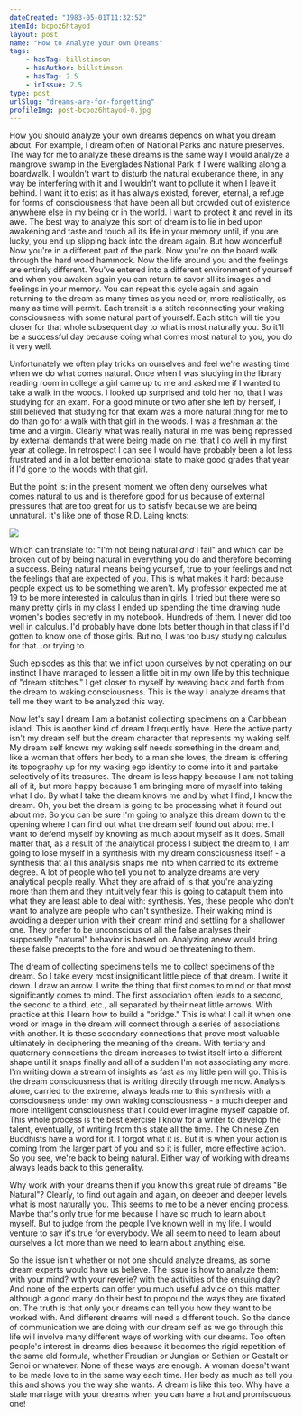 ```yaml
---
dateCreated: "1983-05-01T11:32:52"
itemId: bcpoz6htayod
layout: post
name: "How to Analyze your own Dreams"
tags:
    - hasTag: billstimson
    - hasAuthor: billstimson
    - hasTag: 2.5
    - inIssue: 2.5
type: post
urlSlug: "dreams-are-for-forgetting"
profileImg: post-bcpoz6htayod-0.jpg
---
```


How you should analyze your own dreams depends on what you dream about. For example, I dream often of National Parks and nature preserves. The way for me to analyze these dreams is the same way I would analyze a mangrove swamp in the Everglades National Park if I were walking along a boardwalk. I wouldn't want to disturb the natural exuberance there, in any way be interfering with it and I wouldn't want to pollute it when I leave it behind. I want it to exist as it has always existed, forever, eternal, a refuge for forms of consciousness that have been all but crowded out of existence anywhere else in my being or in the world. I want to protect it and revel in its awe. The best way to analyze this sort of dream is to lie in bed upon awakening and taste and touch all its life in your memory until, if you are lucky, you end up slipping back into the dream again. But how wonderful! Now you're in a different part of the park. Now you're on the board walk through the hard wood hammock. Now the life around you and the feelings are entirely different. You've entered into a different environment of yourself and when you awaken again you can return to savor all its images and feelings in your memory. You can repeat this cycle again and again returning to the dream as many times as you need or, more realistically, as many as time will permit. Each transit is a stitch reconnecting your waking consciousness with some natural part of yourself. Each stitch will tie you closer for that whole subsequent day to what is most naturally you. So it'll be a successful day because doing what comes most natural to you, you do it very well.

Unfortunately we often play tricks on ourselves and feel we're wasting time when we do what comes natural. Once when I was studying in the library reading room in college a girl came up to me and asked me if I wanted to take a walk in the woods. I looked up surprised and told her no, that I was studying for an exam. For a good minute or two after she left by herself, I still believed that studying for that exam was a more natural thing for me to do than go for a walk with that girl in the woods. I was a freshman at the time and a virgin. Clearly what was really natural in me was being repressed by external demands that were being made on me: that I do well in my first year at college. In retrospect I can see I would have probably been a lot less frustrated and in a lot better emotional state to make good grades that year if I'd gone to the woods with that girl.

But the point is: in the present moment we often deny ourselves what comes natural to us and is therefore good for us because of external pressures that are too great for us to satisfy because we are being unnatural. It's like one of those R.D. Laing knots:

![](../images/post-bcpoz6htayod-0.jpg)

Which can translate to: "I'm not being natural _and_ I fail" and which can be broken out of by being natural in everything you do and therefore becoming a success. Being natural means being yourself, true to your feelings and not the feelings that are expected of you. This is what makes it hard: because people expect us to be something we aren't. My professor expected me at 19 to be more interested in calculus than in girls. I tried but there were so many pretty girls in my class I ended up spending the time drawing nude women's bodies secretly in my notebook. Hundreds of them. I never did too well in calculus. I'd probably have done lots better though in that class if I'd gotten to know one of those girls. But no, I was too busy studying calculus for that...or trying to.

Such episodes as this that we inflict upon ourselves by not operating on our instinct I have managed to lessen a little bit in my own life by this technique of "dream stitches." I get closer to myself by weaving back and forth from the dream to waking consciousness. This is the way I analyze dreams that tell me they want to be analyzed this way.

Now let's say I dream I am a botanist collecting specimens on a Caribbean island. This is another kind of dream I frequently have. Here the active party isn't my dream self but the dream character that represents my waking self. My dream self knows my waking self needs something in the dream and, like a woman that offers her body to a man she loves, the dream is offering its topography up for my waking ego identity to come into it and partake selectively of its treasures. The dream is less happy because I am not taking all of it, but more happy because 1 am bringing more of myself into taking what I do. By what I take the dream knows me and by what I find, I know the dream. Oh, you bet the dream is going to be processing what it found out about me. So you can be sure I'm going to analyze this dream down to the opening where I can find out what the dream self found out about me. I want to defend myself by knowing as much about myself as it does. Small matter that, as a result of the analytical process I subject the dream to, I am going to lose myself in a synthesis with my dream consciousness itself - a synthesis that all this analysis snaps me into when carried to its extreme degree. A lot of people who tell you not to analyze dreams are very analytical people really. What they are afraid of is that you're analyzing more than them and they intuitively fear this is going to catapult them into what they are least able to deal with: synthesis. Yes, these people who don't want to analyze are people who can't synthesize. Their waking mind is avoiding a deeper union with their dream mind and settling for a shallower one. They prefer to be unconscious of all the false analyses their supposedly "natural" behavior is based on. Analyzing anew would bring these false precepts to the fore and would be threatening to them.

The dream of collecting specimens tells me to collect specimens of the dream. So I take every most insignificant little piece of that dream. I write it down. I draw an arrow. I write the thing that first comes to mind or that most significantly comes to mind. The first association often leads to a second, the second to a third, etc., all separated by their neat little arrows. With practice at this I learn how to build a "bridge." This is what I call it when one word or image in the dream will connect through a series of associations with another. It is these secondary connections that prove most valuable ultimately in deciphering the meaning of the dream. With tertiary and quaternary connections the dream increases to twist itself into a different shape until it snaps finally and all of a sudden I'm not associating any more. I'm writing down a stream of insights as fast as my little pen will go. This is the dream consciousness that is writing directly through me now. Analysis alone, carried to the extreme, always leads me to this synthesis with a consciousness under my own waking consciousness - a much deeper and more intelligent consciousness that I could ever imagine myself capable of. This whole process is the best exercise I know for a writer to develop the talent, eventually, of writing from this state all the time. The Chinese Zen Buddhists have a word for it. I forgot what it is. But it is when your action is coming from the larger part of you and so it is fuller, more effective action. So you see, we're back to being natural. Either way of working with dreams always leads back to this generality.

Why work with your dreams then if you know this great rule of dreams "Be Natural"? Clearly, to find out again and again, on deeper and deeper levels what is most naturally you. This seems to me to be a never ending process. Maybe that's only true for me because I have so much to learn about myself. But to judge from the people I've known well in my life. I would venture to say it's true for everybody. We all seem to need to learn about ourselves a lot more than we need to learn about anything else.

So the issue isn't whether or not one should analyze dreams, as some dream experts would have us believe. The issue is how to analyze them: with your mind? with your reverie? with the activities of the ensuing day? And none of the experts can offer you much useful advice on this matter, although a good many do their best to propound the ways they are fixated on. The truth is that only your dreams can tell you how they want to be worked with. And different dreams will need a different touch. So the dance of communication we are doing with our dream self as we go through this life will involve many different ways of working with our dreams. Too often people's interest in dreams dies because it becomes the rigid repetition of the same old formula, whether Freudian or Jungian or Sethian or Gestalt or Senoi or whatever. None of these ways are enough. A woman doesn't want to be made love to in the same way each time. Her body as much as tell you this and shows you the way she wants. A dream is like this too. Why have a stale marriage with your dreams when you can have a hot and promiscuous one!
